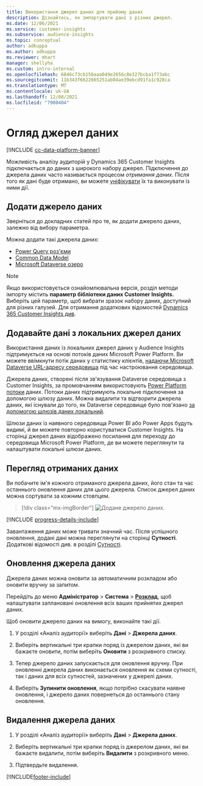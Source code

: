 ```yaml
---
title: Використання джерел даних для прийому даних
description: Дізнайтесь, як імпортувати дані з різних джерел.
ms.date: 12/06/2021
ms.service: customer-insights
ms.subservice: audience-insights
ms.topic: conceptual
author: adkuppa
ms.author: adkuppa
ms.reviewer: mhart
manager: shellyha
ms.custom: intro-internal
ms.openlocfilehash: 6846c73cb156aaa049e2656c8e327bcba1f73abc
ms.sourcegitcommit: 11b343f6622665251ab84ae39ebcd91fa1c928ca
ms.translationtype: MT
ms.contentlocale: uk-UA
ms.lasthandoff: 12/08/2021
ms.locfileid: "7900404"
---
```

# <a name="data-sources-overview"></a>Огляд джерел даних

[!INCLUDE [cc-data-platform-banner](../includes/cc-data-platform-banner.md)]

Можливість аналізу аудиторій у Dynamics 365 Customer Insights підключається до даних з широкого набору джерел. Підключення до джерела даних часто називається процесом *отримання даних*. Після того як дані буде отримано, ви можете [уніфікувати](data-unification.md) їх та виконувати із ними дії.

## <a name="add-a-data-source"></a>Додати джерело даних

Зверніться до докладних статей про те, як додати джерело даних, залежно від вибору параметра.

Можна додати такі джерела даних:

- [Power Query роз'єми](connect-power-query.md)
- [Common Data Model](connect-common-data-model.md)
- [Microsoft Dataverse озеро](connect-dataverse-managed-lake.md)

> [!NOTE]
> Якщо використовується ознайомлювальна версія, розділ методи імпорту містить **параметр бібліотеки даних Customer Insights.** Виберіть цей параметр, щоб вибрати зразок набору даних, доступний для різних галузей. Для отримання додаткових відомостей [Dynamics 365 Customer Insights див](../trial-signup.md).

## <a name="add-data-from-on-premises-data-sources"></a>Додавайте дані з локальних джерел даних

Використання даних із локальних джерел даних у Audience Insights підтримується на основі потоків даних Microsoft Power Platform. Ви можете ввімкнути потік даних у статистику клієнтів, [надаючи Microsoft Dataverse URL-адресу середовища](create-environment.md) під час настроювання середовища.

Джерела даних, створені після зв'язування Dataverse середовища з Customer Insights, за промовчанням використовують [Power Platform потоки](/power-query/dataflows/overview-dataflows-across-power-platform-dynamics-365) даних. Потоки даних підтримують локальне підключення за допомогою шлюзу даних. Можна видалити та відтворити джерела даних, які існували до того, як Dataverse середовище було пов'язано [за допомогою шлюзів даних локальний](/data-integration/gateway/service-gateway-app).

Шлюзи даних із наявного середовища Power BI або Power Apps будуть видимі, й ви можете повторно користуватися Customer Insights. На сторінці джерел даних відображено посилання для переходу до середовища Microsoft Power Platform, де ви можете переглянути та налаштувати локальні шлюзи даних.

## <a name="review-ingested-data"></a>Перегляд отриманих даних

Ви побачите ім'я кожного отриманого джерела даних, його стан та час останнього оновлення даних для цього джерела. Список джерел даних можна сортувати за кожним стовпцем.

> [!div class="mx-imgBorder"]
> ![Додане джерело даних.](media/configure-data-datasource-added.png "Додане джерело даних")

[!INCLUDE [progress-details-include](../includes/progress-details-pane.md)]

Завантаження даних може тривати значний час. Після успішного оновлення, додані дані можна переглянути на сторінці **Сутності**. Додаткові відомості див. в розділі [Сутності](entities.md).

## <a name="refresh-a-data-source"></a>Оновлення джерела даних

Джерела даних можна оновити за автоматичним розкладом або оновити вручну за запитом. 

Перейдіть до меню **Адміністратор** > **Система** > [**Розклад**](system.md#schedule-tab), щоб налаштувати заплановані оновлення всіх ваших прийнятих джерел даних.

Щоб оновити джерело даних на вимогу, виконайте такі дії.

1. У розділі «Аналіз аудиторії» виберіть **Дані** > **Джерела даних**.

2. Виберіть вертикальні три крапки поряд із джерелом даних, які ви бажаєте оновити, потім виберіть **Оновити** з розкривного списку.

3. Тепер джерело даних запускається для оновлення вручну. При оновленні джерела даних виконається оновлення як схеми сутності, так і даних для всіх сутностей, зазначених у джерелі даних.

4. Виберіть **Зупинити оновлення**, якщо потрібно скасувати наявне оновлення, і джерело даних повернеться до останнього стану оновлення.

## <a name="delete-a-data-source"></a>Видалення джерела даних

1. У розділі «Аналіз аудиторії» виберіть **Дані** > **Джерела даних**.

2. Виберіть вертикальні три крапки поряд із джерелом даних, які ви бажаєте видалити, потім виберіть **Видалити** з розкривного меню.

3. Підтвердьте видалення.


[!INCLUDE[footer-include](../includes/footer-banner.md)]
